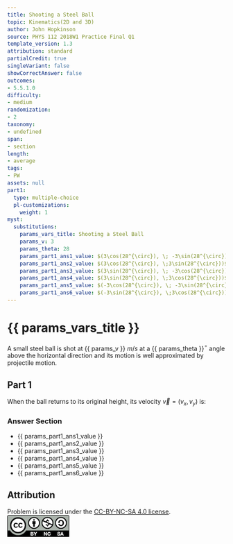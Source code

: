 ```yaml
---
title: Shooting a Steel Ball
topic: Kinematics(2D and 3D)
author: John Hopkinson
source: PHYS 112 2018W1 Practice Final Q1
template_version: 1.3
attribution: standard
partialCredit: true
singleVariant: false
showCorrectAnswer: false
outcomes:
- 5.5.1.0
difficulty:
- medium
randomization:
- 2
taxonomy:
- undefined
span:
- section
length:
- average
tags:
- PW
assets: null
part1:
  type: multiple-choice
  pl-customizations:
    weight: 1
myst:
  substitutions:
    params_vars_title: Shooting a Steel Ball
    params_v: 3
    params_theta: 28
    params_part1_ans1_value: $(3\cos(28^{\circ}), \; -3\sin(28^{\circ}))$
    params_part1_ans2_value: $(3\cos(28^{\circ}), \;3\sin(28^{\circ}))$
    params_part1_ans3_value: $(3\sin(28^{\circ}), \; -3\cos(28^{\circ}))$
    params_part1_ans4_value: $(3\sin(28^{\circ}), \;3\cos(28^{\circ}))$
    params_part1_ans5_value: $(-3\cos(28^{\circ}), \; -3\sin(28^{\circ}))$
    params_part1_ans6_value: $(-3\sin(28^{\circ}), \;3\cos(28^{\circ}))$
---
```

# {{ params_vars_title }}
A small steel ball is shot at {{ params_v }} $m/s$ at a {{ params_theta }}$^{\circ}$ angle above the horizontal direction and its motion is well approximated by projectile motion.

## Part 1

When the ball returns to its original height, its velocity $\overrightarrow{v} = (v_x, v_y)$ is:

### Answer Section

- {{ params_part1_ans1_value }}
- {{ params_part1_ans2_value }}
- {{ params_part1_ans3_value }}
- {{ params_part1_ans4_value }}
- {{ params_part1_ans5_value }}
- {{ params_part1_ans6_value }}

## Attribution

Problem is licensed under the [CC-BY-NC-SA 4.0 license](https://creativecommons.org/licenses/by-nc-sa/4.0/).<br> ![The Creative Commons 4.0 license requiring attribution-BY, non-commercial-NC, and share-alike-SA license.](https://raw.githubusercontent.com/firasm/bits/master/by-nc-sa.png)